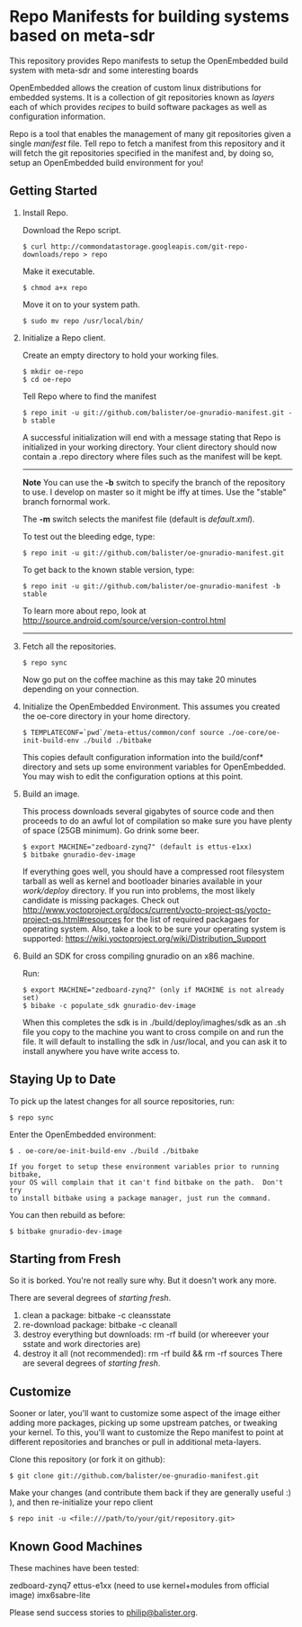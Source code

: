 Repo Manifests for building systems based on meta-sdr
=============================================
This repository provides Repo manifests to setup the OpenEmbedded build system
with meta-sdr and some interesting boards

OpenEmbedded allows the creation of custom linux distributions for embedded
systems. It is a collection of git repositories known as *layers* each of
which provides *recipes* to build software packages as well as configuration
information.

Repo is a tool that enables the management of many git repositories given a
single *manifest* file.  Tell repo to fetch a manifest from this repository and
it will fetch the git repositories specified in the manifest and, by doing so,
setup an OpenEmbedded build environment for you!

Getting Started
---------------
1.  Install Repo.

    Download the Repo script.

        $ curl http://commondatastorage.googleapis.com/git-repo-downloads/repo > repo

    Make it executable.

        $ chmod a+x repo

    Move it on to your system path.

        $ sudo mv repo /usr/local/bin/

2.  Initialize a Repo client.

    Create an empty directory to hold your working files.

        $ mkdir oe-repo
        $ cd oe-repo

    Tell Repo where to find the manifest

        $ repo init -u git://github.com/balister/oe-gnuradio-manifest.git -b stable

    A successful initialization will end with a message stating that Repo is
    initialized in your working directory. Your client directory should now
    contain a .repo directory where files such as the manifest will be kept.
    ***
    **Note**
    You can use the **-b** switch to specify the branch of the repository
    to use.  I develop on master so it might be iffy at times. Use the
    "stable" branch fornormal work. 

    The **-m** switch selects the manifest file (default is *default.xml*).

    To test out the bleeding edge, type:

        $ repo init -u git://github.com/balister/oe-gnuradio-manifest.git
    
    To get back to the known stable version, type:

        $ repo init -u git://github.com/balister/oe-gnuradio-manifest -b stable

    To learn more about repo, look at http://source.android.com/source/version-control.html 
    ***

3.  Fetch all the repositories.

        $ repo sync

    Now go put on the coffee machine as this may take 20 minutes depending on
    your connection.

4.  Initialize the OpenEmbedded Environment. This assumes you created the oe-core directory
    in your home directory.

        $ TEMPLATECONF=`pwd`/meta-ettus/common/conf source ./oe-core/oe-init-build-env ./build ./bitbake

    This copies default configuration information into the build/conf*
    directory and sets up some environment variables for OpenEmbedded.  You may
    wish to edit the configuration options at this point.

5.  Build an image.

    This process downloads several gigabytes of source code and then proceeds to
    do an awful lot of compilation so make sure you have plenty of space (25GB
    minimum). Go drink some beer.

        $ export MACHINE="zedboard-zynq7" (default is ettus-e1xx)
        $ bitbake gnuradio-dev-image

    If everything goes well, you should have a compressed root filesystem
    tarball as well as kernel and bootloader binaries available in your
    *work/deploy* directory.  If you run into problems, the most likely
    candidate is missing packages.  Check out
    http://www.yoctoproject.org/docs/current/yocto-project-qs/yocto-project-qs.html#resources
    for the list of required packagaes for operating system. Also, take
    a look to be sure your operating system is supported:
    https://wiki.yoctoproject.org/wiki/Distribution_Support

6.  Build an SDK for cross compiling gnuradio on an x86 machine.

    Run:

        $ export MACHINE="zedboard-zynq7" (only if MACHINE is not already set)
        $ bibake -c populate_sdk gnuradio-dev-image

    When this completes the sdk is in ./build/deploy/imaghes/sdk as an .sh file
    you copy to the machine you want to cross compile on and run the file.
    It will default to installing the sdk in /usr/local, and you can ask it to
    install anywhere you have write access to.

Staying Up to Date
------------------
To pick up the latest changes for all source repositories, run:

    $ repo sync

Enter the OpenEmbedded environment:

    $ . oe-core/oe-init-build-env ./build ./bitbake

    If you forget to setup these environment variables prior to running bitbake,
    your OS will complain that it can't find bitbake on the path.  Don't try
    to install bitbake using a package manager, just run the command.

You can then rebuild as before:

    $ bitbake gnuradio-dev-image

Starting from Fresh
-------------------
So it is borked.  You're not really sure why.  But it doesn't work any more.

There are several degrees of *starting fresh*.

 1. clean a package: bitbake <package-name> -c cleansstate
 2. re-download package: bitbake <package-name> -c cleanall
 3. destroy everything but downloads: rm -rf build (or whereever your sstate and work directories are)
 4. destroy it all (not recommended): rm -rf build && rm -rf sources
There are several degrees of *starting fresh*.

Customize
---------
Sooner or later, you'll want to customize some aspect of the image either
adding more packages, picking up some upstream patches, or tweaking your kernel.
To this, you'll want to customize the Repo manifest to point at different
repositories and branches or pull in additional meta-layers.

Clone this repository (or fork it on github):

    $ git clone git://github.com/balister/oe-gnuradio-manifest.git

Make your changes (and contribute them back if they are generally useful :) ),
and then re-initialize your repo client

    $ repo init -u <file:///path/to/your/git/repository.git>

Known Good Machines
-------------------

These machines have been tested:

 zedboard-zynq7
 ettus-e1xx (need to use kernel+modules from official image)
 imx6sabre-lite

Please send success stories to philip@balister.org.

